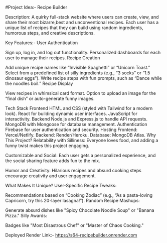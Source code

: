 #Project Idea:-  Recipe Builder

Description:
A quirky full-stack website where users can create, view, and share their most bizarre,best  and
unconventional recipes. Each user has a unique list of recipes that they can build using random 
ingredients, humorous steps, and creative descriptions.

Key Features:-
User Authentication

Sign up, log in, and log out functionality.
Personalized dashboards for each user to manage their recipes.
Recipe Creation

Add unique recipe names like “Invisible Spaghetti” or “Unicorn Toast.”
Select from a predefined list of silly ingredients (e.g., “3 socks” or “1.5 dinosaur eggs”).
Write recipe steps with fun prompts, such as “Dance while the noodles boil.”
Recipe Display

View recipes in whimsical card format.
Option to upload an image for the “final dish” or auto-generate funny images.

Tech Stack
Frontend
HTML and CSS (styled with Tailwind for a modern look).
React for building dynamic user interfaces.
JavaScript for interactivity.
Backend
Node.js and Express.js to handle API requests.
MongoDB with Mongoose for database management.
Authentication
Firebase for user authentication and security.
Hosting
Frontend: Vercel/Netlify.
Backend: Render/Heroku.
Database: MongoDB Atlas.
Why This Project?
Relatability with Silliness:
Everyone loves food, and adding a funny twist makes this project engaging.

Customizable and Social:
Each user gets a personalized experience, and the social sharing feature adds fun to the mix.

Humor and Creativity:
Hilarious recipes and absurd cooking steps encourage creativity and user engagement.

What Makes It Unique?
User-Specific Recipe Tweaks:

Recommendations based on “Cooking Zodiac” (e.g., “As a pasta-loving Capricorn, try this 20-layer lasagna!”).
Random Recipe Mashups:

Generate absurd dishes like "Spicy Chocolate Noodle Soup" or "Banana Pizza."
Silly Awards:

Badges like "Most Disastrous Chef" or "Master of Chaos Cooking."

Deployed Render Link:- https://s64-recipebuilder.onrender.com


<!-- CHANGES MADE -->




























